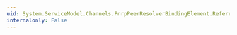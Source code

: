 ```yaml
---
uid: System.ServiceModel.Channels.PnrpPeerResolverBindingElement.ReferralPolicy
internalonly: False
---
```

